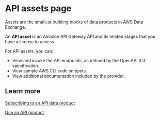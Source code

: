 # API assets page<a name="hp-entitled-data-asset-page"></a>

Assets are the smallest building blocks of data products in AWS Data Exchange\. 

An **API asset** is an Amazon API Gateway API and its related stages that you have a license to access\. 

For API assets, you can:
+ View and invoke the API endpoints, as defined by the OpenAPI 3\.0 specification\.
+ View sample AWS CLI code snippets\.
+ View additional documentation included by the provider\.

## Learn more<a name="hp-help-panel-learn"></a>

[Subscribing to an API data product](https://docs.aws.amazon.com/data-exchange/latest/userguide/subscribing-to-product.html?icmpid=docs_data-exchange_help_panel_hp-subscriptions-page#subscribing-to-API-product)

[Use an API product](https://docs.aws.amazon.com/data-exchange/latest/userguide/subscribing-to-product.html?icmpid=docs_data-exchange_help_panel_hp-subscriptions-page#use-API-product)